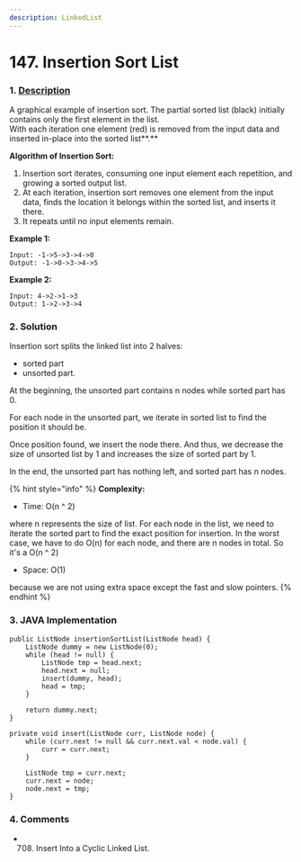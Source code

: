 ```yaml
---
description: LinkedList
---
```


# 147. Insertion Sort List

### 1. [Description](https://leetcode.com/problems/insertion-sort-list/)

A graphical example of insertion sort. The partial sorted list \(black\) initially contains only the first element in the list.  
With each iteration one element \(red\) is removed from the input data and inserted in-place into the sorted list**.**

**Algorithm of Insertion Sort:**

1. Insertion sort iterates, consuming one input element each repetition, and growing a sorted output list.
2. At each iteration, insertion sort removes one element from the input data, finds the location it belongs within the sorted list, and inserts it there.
3. It repeats until no input elements remain.

**Example 1:**

```text
Input: -1->5->3->4->0
Output: -1->0->3->4->5
```

**Example 2:**

```text
Input: 4->2->1->3
Output: 1->2->3->4
```



### 2. Solution

Insertion sort splits the linked list into 2 halves: 

* sorted part
* unsorted part.

At the beginning, the unsorted part contains n nodes while sorted part has 0.

For each node in the unsorted part, we iterate in sorted list to find the position it should be.

Once position found, we insert the node there. And thus, we decrease the size of unsorted list by 1 and increases the size of sorted part by 1.

In the end, the unsorted part has nothing left, and sorted part has n nodes.

{% hint style="info" %}
**Complexity:**

* Time: O\(n ^ 2\)  

where n represents the size of list. For each node in the list, we need to iterate the sorted part to find the exact position for insertion. In the worst case, we have to do O\(n\) for each node, and there are n nodes in total. So it's a O\(n ^ 2\)

* Space: O\(1\) 

because we are not using extra space except the fast and slow pointers.
{% endhint %}



### 3. JAVA Implementation

```text
public ListNode insertionSortList(ListNode head) {
    ListNode dummy = new ListNode(0);
    while (head != null) {
        ListNode tmp = head.next;
        head.next = null;
        insert(dummy, head);
        head = tmp;
    }
        
    return dummy.next;
}
    
private void insert(ListNode curr, ListNode node) {
    while (curr.next != null && curr.next.val < node.val) {
        curr = curr.next;
    }
        
    ListNode tmp = curr.next;
    curr.next = node;
    node.next = tmp;
}
```



### 4. Comments

* 708. Insert Into a Cyclic Linked List.

